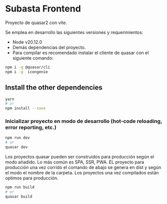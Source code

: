 # Subasta Frontend

Proyecto de quasar2 con vite.

Se emplea en desarrollo las siguientes versiones y requerimientos:

- Node v20.12.0
- Demás dependencias del proyecto.
- Para compilar es recomendado instalar el cliente de quasar con el siguiente comando:

```bash
npm i -g @quasar/cli
npm i -g  icongenie

```

## Install the other dependencies

```bash
yarn
# or
npm install --save
```

### Inicializar proyecto en modo de desarrollo (hot-code reloading, error reporting, etc.)

```bash
npm run dev
# or
quasar dev
```

Los proyectos quasar pueden ser construidos para producción según el modo añadido.
Lo más común es SPA, SSR, PWA. EL proyecto para producción una vez corrido el comando de abajo se genera en dist y según
el modo el nombre de la carpeta. Los proyectos una vez compilados están optimos para producción.

```bash
npm run build
# or
quasar build
```

